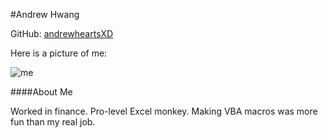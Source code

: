 #Andrew Hwang

GitHub: [andrewheartsXD](http://github.com/andrewheartsxd)

Here is a picture of me:

![me](http://imgur.com/a/xNJJN)

####About Me

Worked in finance. Pro-level Excel monkey. Making VBA macros was more fun than my real job.